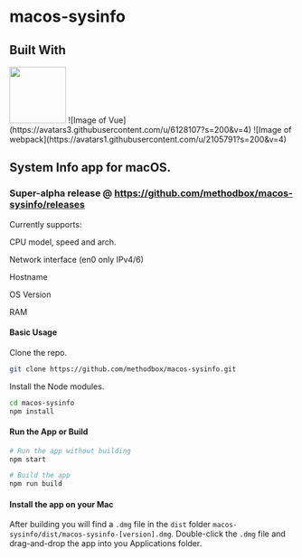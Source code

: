 # macos-sysinfo

## Built With

<img src="https://avatars3.githubusercontent.com/u/13409222?s=200&v=4" width="100" height="100">
![Image of Vue](https://avatars3.githubusercontent.com/u/6128107?s=200&v=4)
![Image of webpack](https://avatars1.githubusercontent.com/u/2105791?s=200&v=4)

## System Info app for macOS.

### Super-alpha release @ https://github.com/methodbox/macos-sysinfo/releases

Currently supports:

CPU model, speed and arch.

Network interface (en0 only IPv4/6)

Hostname

OS Version

RAM

#### Basic Usage

Clone the repo.

```bash
git clone https://github.com/methodbox/macos-sysinfo.git
```

Install the Node modules.

```bash
cd macos-sysinfo
npm install
```

#### Run the App or Build

```bash
# Run the app without building
npm start

# Build the app
npm run build
```

#### Install the app on your Mac

After building you will find a `.dmg` file in the `dist` folder `macos-sysinfo/dist/macos-sysinfo-[version].dmg`. Double-click the `.dmg` file and drag-and-drop the app into you Applications folder.
